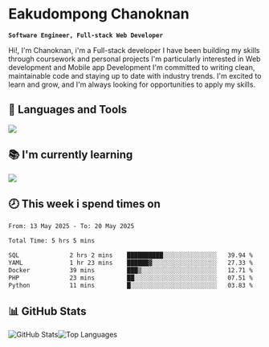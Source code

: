 # Eakudompong Chanoknan

**`Software Engineer, Full-stack Web Developer`**

<p>Hi!, I'm Chanoknan, i'm a Full-stack developer I have been building my skills
through coursework and personal projects I'm particularly interested in Web development
and Mobile app Development I'm committed to writing clean, maintainable
code and staying up to date with industry trends. I'm excited to learn
and grow, and I'm always looking for opportunities to apply my skills.</p>

## 🔧 Languages and Tools

  <a href="https://skillicons.dev">
    <img src="https://skillicons.dev/icons?i=typescript,javascript,html,css,php,java,python,laravel,nodejs,mongodb,react,nextjs,tailwind,mysql,planetscale,postgres,firebase&perline=9" />
  </a>
  
## 📚 I'm currently learning
  <a href="https://skillicons.dev">
    <img src="https://skillicons.dev/icons?i=go,rust,kotlin,androidstudio,graphql,docker,kubernetes,gcp,aws" />
  </a>

## 🕗 This week i spend times on

<!--START_SECTION:waka-->

```txt
From: 13 May 2025 - To: 20 May 2025

Total Time: 5 hrs 5 mins

SQL              2 hrs 2 mins    ██████████░░░░░░░░░░░░░░░   39.94 %
YAML             1 hr 23 mins    ██████▓░░░░░░░░░░░░░░░░░░   27.33 %
Docker           39 mins         ███▒░░░░░░░░░░░░░░░░░░░░░   12.71 %
PHP              23 mins         ██░░░░░░░░░░░░░░░░░░░░░░░   07.51 %
Python           11 mins         █░░░░░░░░░░░░░░░░░░░░░░░░   03.83 %
```

<!--END_SECTION:waka-->

## 📊 GitHub Stats

<p style="display: flex">
  <img alt="GitHub Stats" src="https://github-readme-stats.vercel.app/api?username=EC-9624&show_icons=true&theme=gruvbox&count_private=true"/>
  <img alt="Top Languages" src="https://github-readme-stats.vercel.app/api/top-langs/?username=EC-9624&layout=compact&theme=gruvbox" />  
</p>
